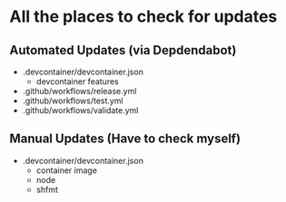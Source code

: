 # All the places to check for updates

## Automated Updates (via Depdendabot)

- .devcontainer/devcontainer.json
  - devcontainer features
- .github/workflows/release.yml
- .github/workflows/test.yml
- .github/workflows/validate.yml

## Manual Updates (Have to check myself)

- .devcontainer/devcontainer.json
  - container image
  - node
  - shfmt
